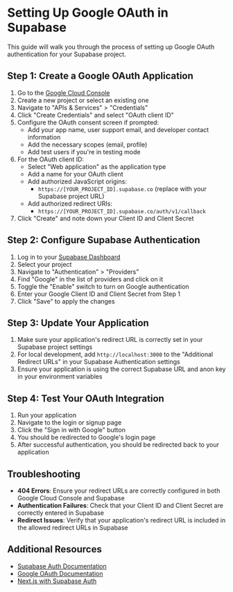 # Setting Up Google OAuth in Supabase

This guide will walk you through the process of setting up Google OAuth authentication for your Supabase project.

## Step 1: Create a Google OAuth Application

1. Go to the [Google Cloud Console](https://console.cloud.google.com/)
2. Create a new project or select an existing one
3. Navigate to "APIs & Services" > "Credentials"
4. Click "Create Credentials" and select "OAuth client ID"
5. Configure the OAuth consent screen if prompted:
   - Add your app name, user support email, and developer contact information
   - Add the necessary scopes (email, profile)
   - Add test users if you're in testing mode
6. For the OAuth client ID:
   - Select "Web application" as the application type
   - Add a name for your OAuth client
   - Add authorized JavaScript origins:
     - `https://[YOUR_PROJECT_ID].supabase.co` (replace with your Supabase project URL)
   - Add authorized redirect URIs:
     - `https://[YOUR_PROJECT_ID].supabase.co/auth/v1/callback`
7. Click "Create" and note down your Client ID and Client Secret

## Step 2: Configure Supabase Authentication

1. Log in to your [Supabase Dashboard](https://app.supabase.io/)
2. Select your project
3. Navigate to "Authentication" > "Providers"
4. Find "Google" in the list of providers and click on it
5. Toggle the "Enable" switch to turn on Google authentication
6. Enter your Google Client ID and Client Secret from Step 1
7. Click "Save" to apply the changes

## Step 3: Update Your Application

1. Make sure your application's redirect URL is correctly set in your Supabase project settings
2. For local development, add `http://localhost:3000` to the "Additional Redirect URLs" in your Supabase Authentication settings
3. Ensure your application is using the correct Supabase URL and anon key in your environment variables

## Step 4: Test Your OAuth Integration

1. Run your application
2. Navigate to the login or signup page
3. Click the "Sign in with Google" button
4. You should be redirected to Google's login page
5. After successful authentication, you should be redirected back to your application

## Troubleshooting

- **404 Errors**: Ensure your redirect URLs are correctly configured in both Google Cloud Console and Supabase
- **Authentication Failures**: Check that your Client ID and Client Secret are correctly entered in Supabase
- **Redirect Issues**: Verify that your application's redirect URL is included in the allowed redirect URLs in Supabase

## Additional Resources

- [Supabase Auth Documentation](https://supabase.com/docs/guides/auth)
- [Google OAuth Documentation](https://developers.google.com/identity/protocols/oauth2)
- [Next.js with Supabase Auth](https://supabase.com/docs/guides/auth/auth-helpers/nextjs) 